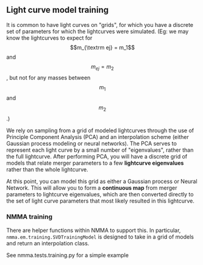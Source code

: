 
## Light curve model training

It is common to have light curves on "grids", for which you have a discrete set of parameters for which the lightcurves were simulated. (Eg: we may know the lightcurves to expect for $$m_{\textrm ej} = m_1$$ and $$m_{ej} = m_2$$, but not for any masses between $$m_1$$ and $$m_2$$.) 

We rely on sampling from a grid of modeled lightcurves through the use of Principle Component Analysis (PCA) and an interpolation scheme (either Gaussian process modeling or neural networks). The PCA serves to represent each light curve by a small number of "eigenvalues", rather than the full lightcurve. After performing PCA, you will have a discrete grid of models that relate merger parameters to a few **lightcurve eigenvalues** rather than the whole lightcurve.

At this point, you can model this grid as either a Gaussian process or Neural Network. This will allow you to form a **continuous map** from merger parameters to lightcurve eigenvalues, which are then converted directly to the set of light curve parameters that most likely resulted in this lightcurve.


### NMMA training

There are helper functions within NMMA to support this. In particular, `nmma.em.training.SVDTrainingModel` is designed to take in a grid of models and return an interpolation class. 

See nmma.tests.training.py for a simple example

